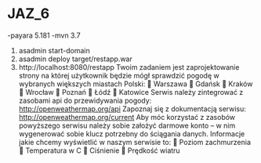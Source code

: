 # JAZ_6
-payara 5.181
-mvn 3.7
1) asadmin start-domain
2) asadmin deploy target/restapp.war
3) http://localhost:8080/restapp
Twoim zadaniem jest zaprojektowanie strony na której użytkownik będzie mógł sprawdzić pogodę w wybranych większych miastach Polski:  Warszawa  Gdańsk  Kraków  Wrocław  Poznań  Łódź  Katowice  Serwis należy zintegrować z zasobami api do przewidywania pogody:  http://openweathermap.org/api  Zapoznaj się z dokumentacją serwisu:  http://openweathermap.org/current  Aby móc korzystać z zasobów powyższego serwisu należy sobie założyć darmowe konto – w nim wygenerować sobie klucz potrzebny do ściągania danych.  Informacje jakie chcemy wyświetlić w naszym serwisie to:  Poziom zachmurzenia  Temperatura w C  Ciśnienie  Prędkość wiatru 
